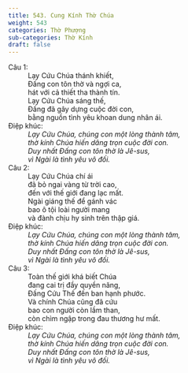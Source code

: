 ```yaml
---
title: 543. Cung Kính Thờ Chúa
weight: 543
categories: Thờ Phượng
sub-categories: Thờ Kính
draft: false
---
```

<dl><dt>Câu 1:</dt><dd data-verse="1">Lạy Cứu Chúa thánh khiết, <br/>Đấng con tôn thờ và ngợi ca, <br/>hát với cả thiết tha thành tín. <br/>Lạy Cứu Chúa sáng thế, <br/>Đấng đã gây dựng cuộc đời con, <br/>bằng nguồn tình yêu khoan dung nhân ái. </dd><dt>Điệp khúc:</dt><dd data-chorus="1"><em>Lạy Cứu Chúa, chúng con một lòng thành tâm, <br/>thờ kính Chúa hiến dâng trọn cuộc đời con. <br/>Duy nhất Đấng con tôn thờ là Jê-sus, <br/>vì Ngài là tình yêu vô đối. </em></dd><dt>Câu 2:</dt><dd data-verse="2">Lạy Cứu Chúa chí ái <br/>đã bỏ ngai vàng từ trời cao, <br/>đến với thế giới đang lạc mất. <br/>Ngài giáng thế để gánh vác <br/>bao ô tội loài người mang <br/>và đành chịu hy sinh trên thập giá. </dd><dt>Điệp khúc:</dt><dd data-chorus="1"><em>Lạy Cứu Chúa, chúng con một lòng thành tâm, <br/>thờ kính Chúa hiến dâng trọn cuộc đời con. <br/>Duy nhất Đấng con tôn thờ là Jê-sus, <br/>vì Ngài là tình yêu vô đối. </em></dd><dt>Câu 3:</dt><dd data-verse="3">Toàn thế giới khá biết Chúa <br/>đang cai trị đầy quyền năng, <br/>Đấng Cứu Thế đến ban hạnh phước. <br/>Và chính Chúa cũng đã cứu <br/>bao con người còn lầm than, <br/>còn chìm ngập trong đau thương hư mất. </dd><dt>Điệp khúc:</dt><dd data-chorus="1"><em>Lạy Cứu Chúa, chúng con một lòng thành tâm, <br/>thờ kính Chúa hiến dâng trọn cuộc đời con. <br/>Duy nhất Đấng con tôn thờ là Jê-sus, <br/>vì Ngài là tình yêu vô đối. </em></dd></dl>
